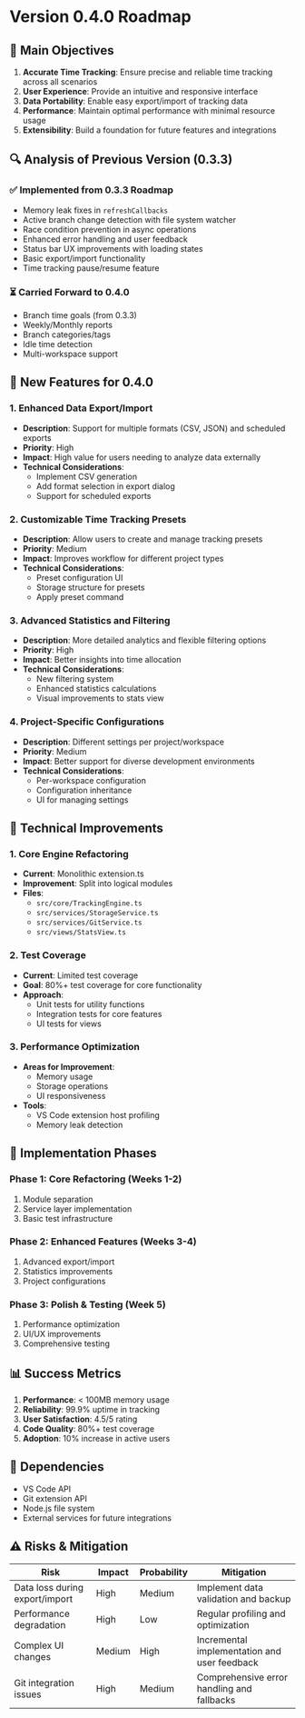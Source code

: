 # Version 0.4.0 Roadmap

## 🎯 Main Objectives

1. **Accurate Time Tracking**: Ensure precise and reliable time tracking across all scenarios
2. **User Experience**: Provide an intuitive and responsive interface
3. **Data Portability**: Enable easy export/import of tracking data
4. **Performance**: Maintain optimal performance with minimal resource usage
5. **Extensibility**: Build a foundation for future features and integrations

## 🔍 Analysis of Previous Version (0.3.3)

### ✅ Implemented from 0.3.3 Roadmap

- Memory leak fixes in `refreshCallbacks`
- Active branch change detection with file system watcher
- Race condition prevention in async operations
- Enhanced error handling and user feedback
- Status bar UX improvements with loading states
- Basic export/import functionality
- Time tracking pause/resume feature

### ⏳ Carried Forward to 0.4.0

- Branch time goals (from 0.3.3)
- Weekly/Monthly reports
- Branch categories/tags
- Idle time detection
- Multi-workspace support

## 🚀 New Features for 0.4.0

### 1. Enhanced Data Export/Import

- **Description**: Support for multiple formats (CSV, JSON) and scheduled exports
- **Priority**: High
- **Impact**: High value for users needing to analyze data externally
- **Technical Considerations**:
  - Implement CSV generation
  - Add format selection in export dialog
  - Support for scheduled exports

### 2. Customizable Time Tracking Presets

- **Description**: Allow users to create and manage tracking presets
- **Priority**: Medium
- **Impact**: Improves workflow for different project types
- **Technical Considerations**:
  - Preset configuration UI
  - Storage structure for presets
  - Apply preset command

### 3. Advanced Statistics and Filtering

- **Description**: More detailed analytics and flexible filtering options
- **Priority**: High
- **Impact**: Better insights into time allocation
- **Technical Considerations**:
  - New filtering system
  - Enhanced statistics calculations
  - Visual improvements to stats view

### 4. Project-Specific Configurations

- **Description**: Different settings per project/workspace
- **Priority**: Medium
- **Impact**: Better support for diverse development environments
- **Technical Considerations**:
  - Per-workspace configuration
  - Configuration inheritance
  - UI for managing settings

## 🔧 Technical Improvements

### 1. Core Engine Refactoring

- **Current**: Monolithic extension.ts
- **Improvement**: Split into logical modules
- **Files**:
  - `src/core/TrackingEngine.ts`
  - `src/services/StorageService.ts`
  - `src/services/GitService.ts`
  - `src/views/StatsView.ts`

### 2. Test Coverage

- **Current**: Limited test coverage
- **Goal**: 80%+ test coverage for core functionality
- **Approach**:
  - Unit tests for utility functions
  - Integration tests for core features
  - UI tests for views

### 3. Performance Optimization

- **Areas for Improvement**:
  - Memory usage
  - Storage operations
  - UI responsiveness
- **Tools**:
  - VS Code extension host profiling
  - Memory leak detection

## 📅 Implementation Phases

### Phase 1: Core Refactoring (Weeks 1-2)
1. Module separation
2. Service layer implementation
3. Basic test infrastructure

### Phase 2: Enhanced Features (Weeks 3-4)
1. Advanced export/import
2. Statistics improvements
3. Project configurations

### Phase 3: Polish & Testing (Week 5)
1. Performance optimization
2. UI/UX improvements
3. Comprehensive testing

## 📊 Success Metrics

1. **Performance**: < 100MB memory usage
2. **Reliability**: 99.9% uptime in tracking
3. **User Satisfaction**: 4.5/5 rating
4. **Code Quality**: 80%+ test coverage
5. **Adoption**: 10% increase in active users

## 🔄 Dependencies

- VS Code API
- Git extension API
- Node.js file system
- External services for future integrations

## ⚠️ Risks & Mitigation

| Risk | Impact | Probability | Mitigation |
|------|--------|-------------|------------|
| Data loss during export/import | High | Medium | Implement data validation and backup |
| Performance degradation | High | Low | Regular profiling and optimization |
| Complex UI changes | Medium | High | Incremental implementation and user feedback |
| Git integration issues | High | Medium | Comprehensive error handling and fallbacks |
